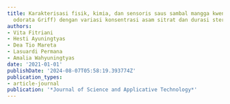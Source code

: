 ```yaml
---
title: Karakterisasi fisik, kimia, dan sensoris saus sambal mangga kweni (Mangifera
  odorata Griff) dengan variasi konsentrasi asam sitrat dan durasi sterilisasi
authors:
- Vita Fitriani
- Hesti Ayuningtyas
- Dea Tio Mareta
- Lasuardi Permana
- Amalia Wahyuningtyas
date: '2021-01-01'
publishDate: '2024-08-07T05:58:19.393774Z'
publication_types:
- article-journal
publication: '*Journal of Science and Applicative Technology*'
---
```

